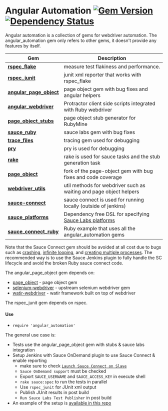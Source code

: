 # Angular Automation [![Gem Version](https://badge.fury.io/rb/angular_automation.svg)](https://rubygems.org/gems/angular_automation) [![Dependency Status](https://gemnasium.com/bootstraponline/angular_automation.svg)](https://gemnasium.com/bootstraponline/angular_automation)

Angular automation is a collection of gems for webdriver automation.
The angular_automation gem only refers to other gems, it doesn't provide
any features by itself.


Gem | Description
--- | ---
[**rspec_flake**](https://github.com/bootstraponline/rspec_flake) | measure test flakiness and performance.
[**rspec_junit**](https://github.com/bootstraponline/rspec_junit) | junit xml reporter that works with rspec_flake
[**angular_page_object**](https://github.com/bootstraponline/angular_page_object) | page object gem with bug fixes and angular helpers
[**angular_webdriver**](https://github.com/bootstraponline/angular_webdriver) | Protractor client side scripts integrated with Ruby webdriver
[**page_object_stubs**](https://github.com/bootstraponline/page_object_stubs) | page object stub generator for RubyMine
[**sauce_ruby**](https://github.com/bootstraponline/sauce_ruby) | sauce labs gem with bug fixes
[**trace_files**](https://github.com/bootstraponline/trace_files)  | tracing gem used for debugging
[**pry**](https://github.com/pry/pry) | pry is used for debugging
[**rake**](https://github.com/ruby/rake) | rake is used for sauce tasks and the stub generation task
[**page_object**](https://github.com/bootstraponline/page_object) | fork of the page-object gem with bug fixes and code coverage
[**webdriver_utils**](https://github.com/bootstraponline/webdriver_utils) | util methods for webdriver such as waiting and page object helpers
[**sauce-connect**](https://github.com/saucelabs/sauce_ruby/tree/master/gems/sauce-connect) | sauce connect is used for running locally (outside of jenkins)
[**sauce_platforms**](https://github.com/bootstraponline/sauce_platforms) | Dependency free DSL for specifying [Sauce Labs platforms](https://saucelabs.com/platforms/)
[**sauce_connect_ruby**](https://github.com/bootstraponline/sauce_connect_ruby) | Ruby example that uses all the angular_automation gems

Note that the Sauce Connect gem should be avoided at all cost due to
bugs such as [crashing](https://github.com/saucelabs/sauce_ruby/issues/317),
[infinite looping](https://github.com/saucelabs/sauce_ruby/issues/316), and
[creating multiple processes](https://github.com/saucelabs/sauce_ruby/issues/318).
The recommended way is to use the Sauce Jenkins plugin to fully handle
the SC lifecycle and avoid the broken Ruby sauce connect code.

The angular_page_object gem depends on:

- [page_object](https://github.com/bootstraponline/page_object) - page object gem
- [selenium-webdriver](https://rubygems.org/gems/selenium-webdriver) - upstream selenium webdriver gem
- [watir-webdriver](https://github.com/watir/watir-webdriver) - watir framework built on top of webdriver

The rspec_junit gem depends on rspec.

#### Use

- `require 'angular_automation'`

The general use case is:

- Tests use the angular_page_object gem with stubs & sauce labs integration
- Setup Jenkins with Sauce OnDemand plugin to use Sauce Connect & enable reporting
  - make sure to check [`Launch Sauce Connect on Slave`](https://wiki.cloudbees.com/bin/view/DEV/Sauce%20OnDemand%20Service)
  - `Sauce OnDemand support` must be checked
  - Export `SAUCE_USERNAME` and `SAUCE_ACCESS_KEY` in execute shell
  - `rake sauce:spec` to run the tests in parallel
  - Use `rspec_junit` for JUnit xml output
  - Publish JUnit results in post build
  - `Run Sauce Labs Test Publisher` in post build 
- An example of the setup is [available in this repo](https://github.com/bootstraponline/sauce_connect_ruby)
